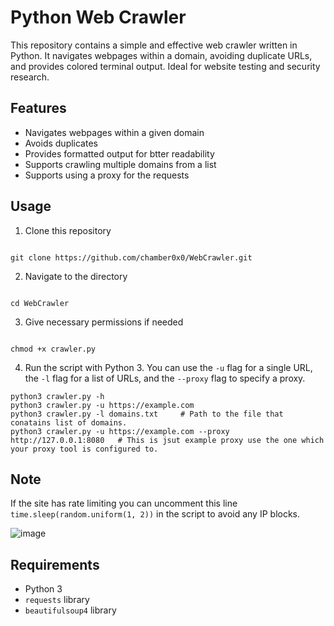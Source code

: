 
# Python Web Crawler

This repository contains a simple and effective web crawler written in Python. It navigates webpages within a domain, avoiding duplicate URLs, and provides colored terminal output. Ideal for website testing and security research.

## Features

- Navigates webpages within a given domain
- Avoids duplicates
- Provides formatted output for btter readability
- Supports crawling multiple domains from a list
- Supports using a proxy for the requests

## Usage

1. Clone this repository
``` 

git clone https://github.com/chamber0x0/WebCrawler.git 

```
2. Navigate to the directory
```

cd WebCrawler

```
3. Give necessary permissions if needed
```

chmod +x crawler.py

```
4. Run the script with Python 3. You can use the `-u` flag for a single URL, the `-l` flag for a list of URLs, and the `--proxy` flag to specify a proxy.
```
python3 crawler.py -h
python3 crawler.py -u https://example.com
python3 crawler.py -l domains.txt     # Path to the file that conatains list of domains.
python3 crawler.py -u https://example.com --proxy http://127.0.0.1:8080   # This is jsut example proxy use the one which your proxy tool is configured to.

```

## Note 

If the site has rate limiting you can uncomment this line `time.sleep(random.uniform(1, 2))` in the script to avoid any IP blocks.

![image](https://github.com/chamber0x0/WebCrawler/assets/160602770/c308b749-5963-4322-abe2-b919c9d170f8)

## Requirements

- Python 3
- `requests` library
- `beautifulsoup4` library

